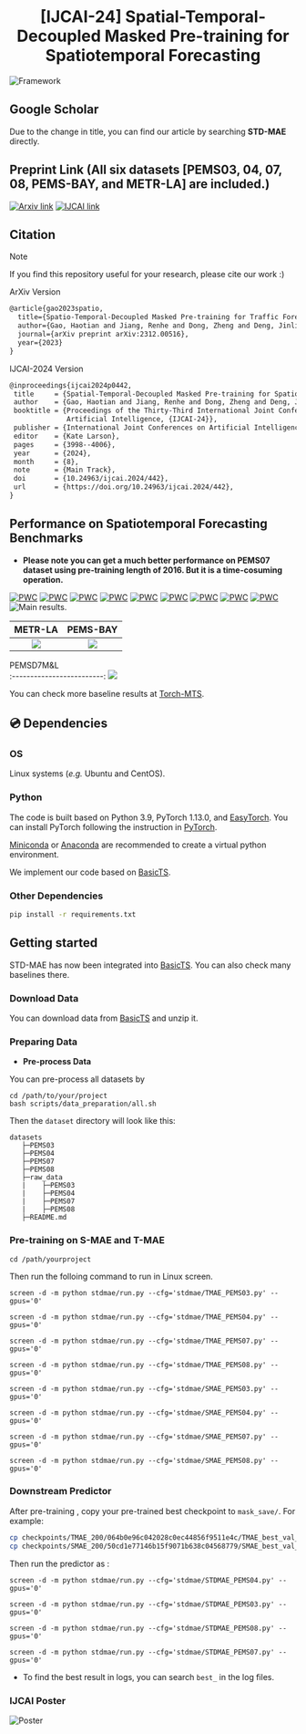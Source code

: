

# <div align="center">[IJCAI-24] Spatial-Temporal-Decoupled Masked Pre-training for Spatiotemporal Forecasting </div>


![Framework](results/Framework.png)

## Google Scholar
Due to the change in title, you can find our article by searching **STD-MAE** directly.

## Preprint Link (All six datasets [PEMS03, 04, 07, 08, PEMS-BAY, and METR-LA] are included.)
[![Arxiv link](https://img.shields.io/static/v1?label=arXiv&message=STD-MAE&color=red&logo=arxiv)](https://arxiv.org/abs/2312.00516)
[![IJCAI link](https://img.shields.io/badge/IJCAI_Link-STD--MAE-blue)](https://www.ijcai.org/proceedings/2024/0442.pdf)


## Citation
> [!NOTE] 
> If you find this repository useful for your research, please cite our work :)
> 
> ArXiv Version
> ```LaTeX
> @article{gao2023spatio,
>   title={Spatio-Temporal-Decoupled Masked Pre-training for Traffic Forecasting},
>   author={Gao, Haotian and Jiang, Renhe and Dong, Zheng and Deng, Jinliang and Song, Xuan},
>   journal={arXiv preprint arXiv:2312.00516},
>   year={2023}
> }
>  ```
> IJCAI-2024 Version
> ```LaTeX
>@inproceedings{ijcai2024p0442,
>  title     = {Spatial-Temporal-Decoupled Masked Pre-training for Spatiotemporal Forecasting},
>  author    = {Gao, Haotian and Jiang, Renhe and Dong, Zheng and Deng, Jinliang and Ma, Yuxin and Song, Xuan},
>  booktitle = {Proceedings of the Thirty-Third International Joint Conference on
>               Artificial Intelligence, {IJCAI-24}},
>  publisher = {International Joint Conferences on Artificial Intelligence Organization},
>  editor    = {Kate Larson},
>  pages     = {3998--4006},
>  year      = {2024},
>  month     = {8},
>  note      = {Main Track},
>  doi       = {10.24963/ijcai.2024/442},
>  url       = {https://doi.org/10.24963/ijcai.2024/442},
>}
>  ```
## Performance on Spatiotemporal Forecasting Benchmarks
* **Please note you can get a much better performance on PEMS07 dataset using pre-training length of 2016. But it is a time-cosuming operation.**

[![PWC](https://img.shields.io/endpoint.svg?url=https://paperswithcode.com/badge/spatio-temporal-decoupled-masked-pre-training/traffic-prediction-on-pemsd3)](https://paperswithcode.com/sota/traffic-prediction-on-pemsd3?p=spatio-temporal-decoupled-masked-pre-training)
[![PWC](https://img.shields.io/endpoint.svg?url=https://paperswithcode.com/badge/spatio-temporal-decoupled-masked-pre-training/traffic-prediction-on-pems04)](https://paperswithcode.com/sota/traffic-prediction-on-pems04?p=spatio-temporal-decoupled-masked-pre-training)
[![PWC](https://img.shields.io/endpoint.svg?url=https://paperswithcode.com/badge/spatio-temporal-decoupled-masked-pre-training/traffic-prediction-on-pems07)](https://paperswithcode.com/sota/traffic-prediction-on-pems07?p=spatio-temporal-decoupled-masked-pre-training)
[![PWC](https://img.shields.io/endpoint.svg?url=https://paperswithcode.com/badge/spatio-temporal-decoupled-masked-pre-training/traffic-prediction-on-pemsd8)](https://paperswithcode.com/sota/traffic-prediction-on-pemsd8?p=spatio-temporal-decoupled-masked-pre-training)
[![PWC](https://img.shields.io/endpoint.svg?url=https://paperswithcode.com/badge/spatio-temporal-decoupled-masked-pre-training/traffic-prediction-on-pems-bay)](https://paperswithcode.com/sota/traffic-prediction-on-pems-bay?p=spatio-temporal-decoupled-masked-pre-training)
[![PWC](https://img.shields.io/endpoint.svg?url=https://paperswithcode.com/badge/spatio-temporal-decoupled-masked-pre-training/traffic-prediction-on-metr-la)](https://paperswithcode.com/sota/traffic-prediction-on-metr-la?p=spatio-temporal-decoupled-masked-pre-training)
[![PWC](https://img.shields.io/endpoint.svg?url=https://paperswithcode.com/badge/spatio-temporal-decoupled-masked-pre-training/traffic-prediction-on-pemsd7-m)](https://paperswithcode.com/sota/traffic-prediction-on-pemsd7-m?p=spatio-temporal-decoupled-masked-pre-training)
[![PWC](https://img.shields.io/endpoint.svg?url=https://paperswithcode.com/badge/spatio-temporal-decoupled-masked-pre-training/traffic-prediction-on-pemsd7-l)](https://paperswithcode.com/sota/traffic-prediction-on-pemsd7-l?p=spatio-temporal-decoupled-masked-pre-training)
[![PWC](https://img.shields.io/endpoint.svg?url=https://paperswithcode.com/badge/spatio-temporal-decoupled-masked-pre-training/traffic-prediction-on-expy-tky-1)](https://paperswithcode.com/sota/traffic-prediction-on-expy-tky-1?p=spatio-temporal-decoupled-masked-pre-training)
![Main results.](results/results.png)

METR-LA             |  PEMS-BAY
:-------------------------:|:-------------------------:
![](results/performance_la.png)  |  ![](results/performance_bay.png)

PEMSD7M&L           
:-------------------------:
![](results/performanceD7M&L.png)  

You can check more baseline results at [Torch-MTS](https://github.com/XDZhelheim/Torch-MTS).

## 💿 Dependencies

### OS

Linux systems (*e.g.* Ubuntu and CentOS). 

### Python

The code is built based on Python 3.9, PyTorch 1.13.0, and [EasyTorch](https://github.com/cnstark/easytorch).
You can install PyTorch following the instruction in [PyTorch](https://pytorch.org/get-started/locally/). 

[Miniconda](https://docs.conda.io/en/latest/miniconda.html) or [Anaconda](https://www.anaconda.com/) are recommended to create a virtual python environment.

We implement our code based on [BasicTS](https://github.com/zezhishao/BasicTS/tree/master).

### Other Dependencies

```bash
pip install -r requirements.txt
```



## Getting started
STD-MAE has now been integrated into [BasicTS](https://github.com/GestaltCogTeam/BasicTS/tree/master/baselines/STDMAE). You can also check many baselines there.

### Download Data

You can download data from [BasicTS](https://github.com/zezhishao/BasicTS/tree/master) and unzip it.

### Preparing Data


- **Pre-process Data**

You can pre-process all datasets by


    cd /path/to/your/project
    bash scripts/data_preparation/all.sh

Then the `dataset` directory will look like this:

```text
datasets
   ├─PEMS03
   ├─PEMS04
   ├─PEMS07
   ├─PEMS08
   ├─raw_data
   |    ├─PEMS03
   |    ├─PEMS04
   |    ├─PEMS07
   |    ├─PEMS08
   ├─README.md
```

### Pre-training on S-MAE and T-MAE

```
cd /path/yourproject
```

Then run the folloing command to run in Linux screen.

```
screen -d -m python stdmae/run.py --cfg='stdmae/TMAE_PEMS03.py' --gpus='0' 

screen -d -m python stdmae/run.py --cfg='stdmae/TMAE_PEMS04.py' --gpus='0'

screen -d -m python stdmae/run.py --cfg='stdmae/TMAE_PEMS07.py' --gpus='0' 

screen -d -m python stdmae/run.py --cfg='stdmae/TMAE_PEMS08.py' --gpus='0'

screen -d -m python stdmae/run.py --cfg='stdmae/SMAE_PEMS03.py' --gpus='0' 

screen -d -m python stdmae/run.py --cfg='stdmae/SMAE_PEMS04.py' --gpus='0'

screen -d -m python stdmae/run.py --cfg='stdmae/SMAE_PEMS07.py' --gpus='0' 

screen -d -m python stdmae/run.py --cfg='stdmae/SMAE_PEMS08.py' --gpus='0'
```



### Downstream Predictor

After pre-training , copy your pre-trained best checkpoint to `mask_save/`.
For example:



```bash
cp checkpoints/TMAE_200/064b0e96c042028c0ec44856f9511e4c/TMAE_best_val_MAE.pt mask_save/TMAE_PEMS04_864.pt
cp checkpoints/SMAE_200/50cd1e77146b15f9071b638c04568779/SMAE_best_val_MAE.pt mask_save/SMAE_PEMS04_864.pt
```

Then run the predictor as :

```
screen -d -m python stdmae/run.py --cfg='stdmae/STDMAE_PEMS04.py' --gpus='0' 

screen -d -m python stdmae/run.py --cfg='stdmae/STDMAE_PEMS03.py' --gpus='0' 

screen -d -m python stdmae/run.py --cfg='stdmae/STDMAE_PEMS08.py' --gpus='0'

screen -d -m python stdmae/run.py --cfg='stdmae/STDMAE_PEMS07.py' --gpus='0' 
```



* To find the best result in logs, you can search `best_` in the log files.

### IJCAI Poster
![Poster](results/ijcai24-Poster-STD-MAE.png)
